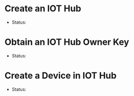 # Create an IOT Hub
- Status:

# Obtain an IOT Hub Owner Key
- Status:

# Create a Device in IOT Hub
- Status: